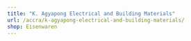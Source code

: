 ```yaml
---
title: "K. Agyapong Electrical and Building Materials"
url: /accra/k-agyapong-electrical-and-building-materials/
shop: Eisenwaren
---
```

